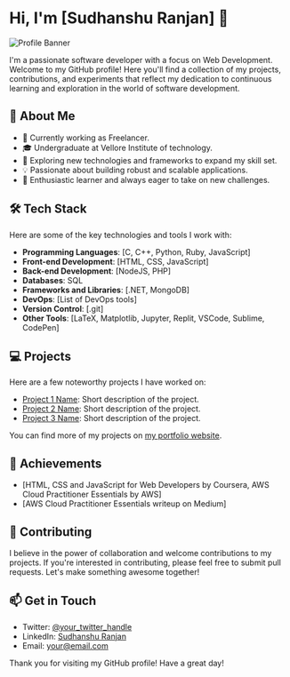 # Hi, I'm [Sudhanshu Ranjan] 👋

![Profile Banner](path/to/banner.png)

I'm a passionate software developer with a focus on Web Development. Welcome to my GitHub profile! Here you'll find a collection of my projects, contributions, and experiments that reflect my dedication to continuous learning and exploration in the world of software development.

## 🚀 About Me

- 💼 Currently working as Freelancer.
- 🎓 Undergraduate at Vellore Institute of technology.
- 🔭 Exploring new technologies and frameworks to expand my skill set.
- 💡 Passionate about building robust and scalable applications.
- 🌱 Enthusiastic learner and always eager to take on new challenges.

## 🛠️ Tech Stack

Here are some of the key technologies and tools I work with:

- **Programming Languages**: [C, C++, Python, Ruby, JavaScript]
- **Front-end Development**: [HTML, CSS, JavaScript]
- **Back-end Development**: [NodeJS, PHP]
- **Databases**: SQL
- **Frameworks and Libraries**: [.NET, MongoDB]
- **DevOps**: [List of DevOps tools]
- **Version Control**: [.git]
- **Other Tools**: [LaTeX, Matplotlib, Jupyter, Replit, VSCode, Sublime, CodePen]

## 💻 Projects

Here are a few noteworthy projects I have worked on:

- [Project 1 Name](link-to-project-1): Short description of the project.
- [Project 2 Name](link-to-project-2): Short description of the project.
- [Project 3 Name](link-to-project-3): Short description of the project.

You can find more of my projects on [my portfolio website](link-to-portfolio-website).

## 🌟 Achievements

- [HTML, CSS and JavaScript for Web Developers by Coursera, AWS Cloud Practitioner Essentials by AWS]
- [AWS Cloud Practitioner Essentials writeup on Medium]

## 🤝 Contributing

I believe in the power of collaboration and welcome contributions to my projects. If you're interested in contributing, please feel free to submit pull requests. Let's make something awesome together!

## 📫 Get in Touch

- Twitter: [@your_twitter_handle](https://twitter.com/your_twitter_handle)
- LinkedIn: [Sudhanshu Ranjan](https://www.linkedin.com/in/sudhanshu-ranjan-7a3305216/)
- Email: your@email.com

Thank you for visiting my GitHub profile! Have a great day!
